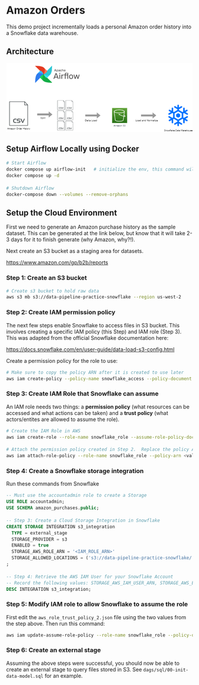 # Amazon Orders

This demo project incrementally loads a personal Amazon order history into a Snowflake data warehouse.

## Architecture

![Architecture](./design/diagram.png)


## Setup Airflow Locally using Docker

```bash
# Start Airflow
docker compose up airflow-init   # initialize the env, this command will return control when complete
docker compose up -d

# Shutdown Airflow
docker-compose down --volumes --remove-orphans
```

## Setup the Cloud Environment

First we need to generate an Amazon purchase history as the sample dataset.  This can be generated at the link below, but know that it will take 2-3 days for it to finish generate (why Amazon, why?!).

Next create an S3 bucket as a staging area for datasets.

https://www.amazon.com/gp/b2b/reports

### Step 1:  Create an S3 bucket

```bash
# Create s3 bucket to hold raw data
aws s3 mb s3://data-pipeline-practice-snowflake --region us-west-2
```

### Step 2:  Create IAM permission policy

The next few steps enable Snowflake to access files in S3 bucket.  This involves creating a specific IAM policy (this Step) and IAM role (Step 3).  This was adapted from the official Snowflake documentation here:

https://docs.snowflake.com/en/user-guide/data-load-s3-config.html

Create a permission policy for the role to use:

```bash
# Make sure to copy the policy ARN after it is created to use later
aws iam create-policy --policy-name snowflake_access --policy-document file://config/aws_s3_permission_policy.json --description "Allow authorized users to list, read from, and write to S3"
```

### Step 3:  Create IAM Role that Snowflake can assume

An IAM role needs two things: a **permission policy** (what resources can be accessed and what actions can be taken) and a **trust policy** (what actors/entites are allowed to assume the role).

```bash
# Create the IAM Role in AWS
aws iam create-role --role-name snowflake_role --assume-role-policy-document file://config/aws_role_trust_policy_1.json --description "Allows access for Snowflake to access data in S3 buckets"

# Attach the permission policy created in Step 2.  Replace the policy ARN value in <>.
aws iam attach-role-policy --role-name snowflake_role --policy-arn <value>
```

### Step 4:  Create a Snowflake storage integration

Run these commands from Snowflake

```sql
-- Must use the accountadmin role to create a Storage
USE ROLE accountadmin;
USE SCHEMA amazon_purchases.public;

-- Step 3: Create a Cloud Storage Integration in Snowflake
CREATE STORAGE INTEGRATION s3_integration
  TYPE = external_stage
  STORAGE_PROVIDER = s3
  ENABLED = true
  STORAGE_AWS_ROLE_ARN = '<IAM_ROLE_ARN>'
  STORAGE_ALLOWED_LOCATIONS = ('s3://data-pipeline-practice-snowflake/')
;

-- Step 4: Retrieve the AWS IAM User for your Snowflake Account
-- Record the following values: STORAGE_AWS_IAM_USER_ARN, STORAGE_AWS_EXTERNAL_ID
DESC INTEGRATION s3_integration;
```

### Step 5:  Modify IAM role to allow Snowflake to assume the role

First edit the `aws_role_trust_policy_2.json` file using the two values from the step above.  Then run this command:

```bash
aws iam update-assume-role-policy --role-name snowflake_role --policy-document file://config/aws_role_trust_policy_2.json
```

### Step 6:  Create an external stage

Assuming the above steps were successful, you should now be able to create an external stage to query files stored in S3.  See `dags/sql/00-init-data-model.sql` for an example.
